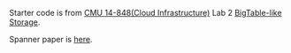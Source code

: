 Starter code is from [CMU 14-848(Cloud Infrastructure)](https://www.andrew.cmu.edu/course/14-848-f19/index/labs_index.html)  Lab 2 [BigTable-like Storage](https://www.andrew.cmu.edu/course/14-848-f19/applications/labs/bigtable.pdf).

Spanner paper is [here](https://github.com/chenxi1103/Google-BigTable-Implementation/blob/master/bigtable-osdi06.pdf).